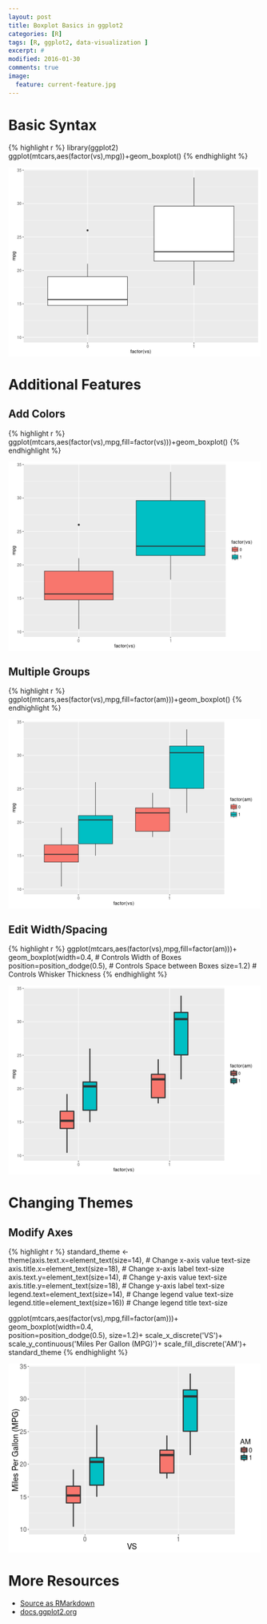 ```yaml
---
layout: post
title: Boxplot Basics in ggplot2
categories: [R]
tags: [R, ggplot2, data-visualization ]
excerpt: #
modified: 2016-01-30
comments: true
image:
  feature: current-feature.jpg
---
```




# Basic Syntax


{% highlight r %}
library(ggplot2)
ggplot(mtcars,aes(factor(vs),mpg))+geom_boxplot()
{% endhighlight %}

<img src="/figure/source/2016-01-26-ggplot-boxplot/unnamed-chunk-1-1.png" title="plot of chunk unnamed-chunk-1" alt="plot of chunk unnamed-chunk-1" style="display: block; margin: auto;" />

# Additional Features

## Add Colors


{% highlight r %}
ggplot(mtcars,aes(factor(vs),mpg,fill=factor(vs)))+geom_boxplot()
{% endhighlight %}

<img src="/figure/source/2016-01-26-ggplot-boxplot/unnamed-chunk-2-1.png" title="plot of chunk unnamed-chunk-2" alt="plot of chunk unnamed-chunk-2" style="display: block; margin: auto;" />

## Multiple Groups


{% highlight r %}
ggplot(mtcars,aes(factor(vs),mpg,fill=factor(am)))+geom_boxplot()
{% endhighlight %}

<img src="/figure/source/2016-01-26-ggplot-boxplot/unnamed-chunk-3-1.png" title="plot of chunk unnamed-chunk-3" alt="plot of chunk unnamed-chunk-3" style="display: block; margin: auto;" />

## Edit Width/Spacing


{% highlight r %}
ggplot(mtcars,aes(factor(vs),mpg,fill=factor(am)))+
  geom_boxplot(width=0.4,                    # Controls Width of Boxes
               position=position_dodge(0.5), # Controls Space between Boxes
               size=1.2)                     # Controls Whisker Thickness
{% endhighlight %}

<img src="/figure/source/2016-01-26-ggplot-boxplot/unnamed-chunk-4-1.png" title="plot of chunk unnamed-chunk-4" alt="plot of chunk unnamed-chunk-4" style="display: block; margin: auto;" />

# Changing Themes

## Modify Axes


{% highlight r %}
standard_theme <- 
  theme(axis.text.x=element_text(size=14),    # Change x-axis value text-size
        axis.title.x=element_text(size=18),   # Change x-axis label text-size
        axis.text.y=element_text(size=14),    # Change y-axis value text-size
        axis.title.y=element_text(size=18),   # Change y-axis label text-size
        legend.text=element_text(size=14),    # Change legend value text-size
        legend.title=element_text(size=16))   # Change legend title text-size

ggplot(mtcars,aes(factor(vs),mpg,fill=factor(am)))+
  geom_boxplot(width=0.4,                    
               position=position_dodge(0.5), 
               size=1.2)+
  scale_x_discrete('VS')+
  scale_y_continuous('Miles Per Gallon (MPG)')+
  scale_fill_discrete('AM')+
  standard_theme
{% endhighlight %}

<img src="/figure/source/2016-01-26-ggplot-boxplot/unnamed-chunk-5-1.png" title="plot of chunk unnamed-chunk-5" alt="plot of chunk unnamed-chunk-5" style="display: block; margin: auto;" />

# More Resources
- [Source as RMarkdown](https://github.com/rweyant/bertplot/blob/master/R/tutorials/ggplot-boxplot/ggplot-boxplot.Rmd)
- [docs.ggplot2.org](http://docs.ggplot2.org/0.9.3/geom_boxplot.html)
